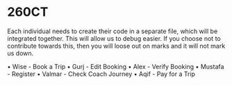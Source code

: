 # 260CT

Each individual needs to create their code in a separate file, which will be integrated together.
This will allow us to debug easier.
If you choose not to contribute towards this, then you will loose out on marks and it will not mark us down. 

•	Wise - Book a Trip
•	Gurj - Edit Booking 
•	Alex - Verify Booking
•	Mustafa - Register
•	Valmar - Check Coach Journey 
•	Aqif - Pay for a Trip


